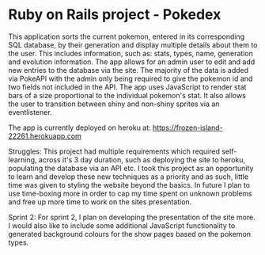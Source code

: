 # Ruby on Rails project - Pokedex

This application sorts the current pokemon, entered in its corresponding SQL database, by their generation and display multiple details about them to the user. This includes information, such as: stats, types, name, generation and evolution information. The app allows for an admin user to edit and add new entries to the database via the site. The majority of the data is added via PokeAPI with the admin only being required to give the pokemon id and two fields not included in the API. The app uses JavaScript to render stat bars of a size proportional to the individual pokemon's stat. It also allows the user to transition between shiny and non-shiny sprites via an eventlistener.

The app is currently deployed on heroku at: https://frozen-island-22261.herokuapp.com

Struggles:
This project had multiple requirements which required self-learning, across it's 3 day duration, such as deploying the site to heroku, populating the database via an API etc. I took this project as an opportunity to learn and develop these new techniques as a priority and as such, little time was given to styling the website beyond the basics. In future I plan to use time-boxing more in order to cap my time spent on unknown problems and free up more time to work on the sites presentation.

Sprint 2:
For sprint 2, I plan on developing the presentation of the site more. I would also like to include some additional JavaScript functionality to generated background colours for the show pages based on the pokemon types.

